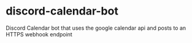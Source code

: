 # discord-calendar-bot
Discord Calendar bot that uses the google calendar api and posts to an HTTPS webhook endpoint
